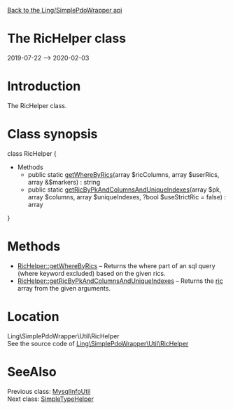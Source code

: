 [Back to the Ling/SimplePdoWrapper api](https://github.com/lingtalfi/SimplePdoWrapper/blob/master/doc/api/Ling/SimplePdoWrapper.md)



The RicHelper class
================
2019-07-22 --> 2020-02-03






Introduction
============

The RicHelper class.



Class synopsis
==============


class <span class="pl-k">RicHelper</span>  {

- Methods
    - public static [getWhereByRics](https://github.com/lingtalfi/SimplePdoWrapper/blob/master/doc/api/Ling/SimplePdoWrapper/Util/RicHelper/getWhereByRics.md)(array $ricColumns, array $userRics, array &$markers) : string
    - public static [getRicByPkAndColumnsAndUniqueIndexes](https://github.com/lingtalfi/SimplePdoWrapper/blob/master/doc/api/Ling/SimplePdoWrapper/Util/RicHelper/getRicByPkAndColumnsAndUniqueIndexes.md)(array $pk, array $columns, array $uniqueIndexes, ?bool $useStrictRic = false) : array

}






Methods
==============

- [RicHelper::getWhereByRics](https://github.com/lingtalfi/SimplePdoWrapper/blob/master/doc/api/Ling/SimplePdoWrapper/Util/RicHelper/getWhereByRics.md) &ndash; Returns the where part of an sql query (where keyword excluded) based on the given rics.
- [RicHelper::getRicByPkAndColumnsAndUniqueIndexes](https://github.com/lingtalfi/SimplePdoWrapper/blob/master/doc/api/Ling/SimplePdoWrapper/Util/RicHelper/getRicByPkAndColumnsAndUniqueIndexes.md) &ndash; Returns the [ric](https://github.com/lingtalfi/NotationFan/blob/master/ric.md) array from the given arguments.





Location
=============
Ling\SimplePdoWrapper\Util\RicHelper<br>
See the source code of [Ling\SimplePdoWrapper\Util\RicHelper](https://github.com/lingtalfi/SimplePdoWrapper/blob/master/Util/RicHelper.php)



SeeAlso
==============
Previous class: [MysqlInfoUtil](https://github.com/lingtalfi/SimplePdoWrapper/blob/master/doc/api/Ling/SimplePdoWrapper/Util/MysqlInfoUtil.md)<br>Next class: [SimpleTypeHelper](https://github.com/lingtalfi/SimplePdoWrapper/blob/master/doc/api/Ling/SimplePdoWrapper/Util/SimpleTypeHelper.md)<br>
